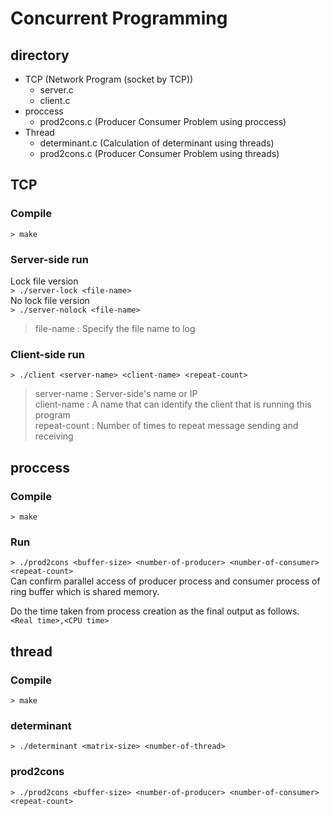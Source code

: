 # Concurrent Programming

## directory

- TCP (Network Program (socket by TCP))
  - server.c
  - client.c
- proccess
  - prod2cons.c (Producer Consumer Problem using proccess)
- Thread
  - determinant.c (Calculation of determinant using threads)
  - prod2cons.c (Producer Consumer Problem using threads)

## TCP

### Compile
`> make`

### Server-side run
Lock file version <br>
`> ./server-lock <file-name>` <br>
No lock file version <br>
`> ./server-nolock <file-name>`
> file-name : Specify the file name to log

### Client-side run
`> ./client <server-name> <client-name> <repeat-count>`
> server-name : Server-side's name or IP <br>
> client-name : A name that can identify the client that is running this program <br>
> repeat-count : Number of times to repeat message sending and receiving

## proccess

### Compile
`> make`

### Run
`> ./prod2cons <buffer-size> <number-of-producer> <number-of-consumer> <repeat-count>` <br>
Can confirm parallel access of producer process and consumer process of ring buffer which is shared memory. <br>

Do the time taken from process creation as the final output as follows. <br>
`<Real time>,<CPU time>` 

## thread

### Compile
`> make`

### determinant
`> ./determinant <matrix-size> <number-of-thread>`

### prod2cons
`> ./prod2cons <buffer-size> <number-of-producer> <number-of-consumer> <repeat-count>` <br>


